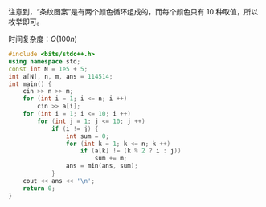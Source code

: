 注意到，“条纹图案”是有两个颜色循环组成的，而每个颜色只有 $10$ 种取值，所以枚举即可。

时间复杂度：$O(100n)$

```cpp
#include <bits/stdc++.h>
using namespace std;
const int N = 1e5 + 5;
int a[N], n, m, ans = 114514;
int main() {
	cin >> n >> m;
	for (int i = 1; i <= n; i ++)
		cin >> a[i];
	for (int i = 1; i <= 10; i ++)
		for (int j = 1; j <= 10; j ++)
			if (i != j) {
				int sum = 0;
				for (int k = 1; k <= n; k ++)
					if (a[k] != (k % 2 ? i : j))
						sum += m;
				ans = min(ans, sum);
			}
	cout << ans << '\n';
	return 0;
}
```